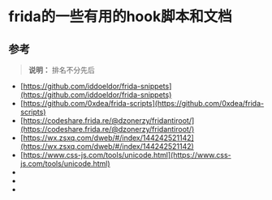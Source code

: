 # frida的一些有用的hook脚本和文档

## 参考

>**说明：** 排名不分先后

- [https://github.com/iddoeldor/frida-snippets](https://github.com/iddoeldor/frida-snippets)
- [https://github.com/0xdea/frida-scripts](https://github.com/0xdea/frida-scripts)
- [https://codeshare.frida.re/@dzonerzy/fridantiroot/](https://codeshare.frida.re/@dzonerzy/fridantiroot/)
- [https://wx.zsxq.com/dweb/#/index/144242521142](https://wx.zsxq.com/dweb/#/index/144242521142)
- [https://www.css-js.com/tools/unicode.html](https://www.css-js.com/tools/unicode.html)
- []()
- []()
- []()
